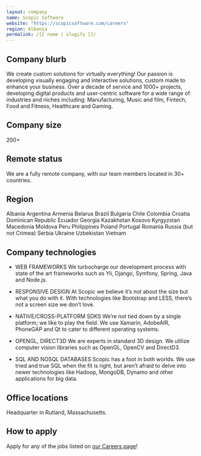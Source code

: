 ```yaml
---
layout: company
name: Scopic Software
website: "https://scopicsoftware.com/careers"
region: Albania
permalink: /{{ name | slugify }}/
---
```


## Company blurb
We create custom solutions for virtually everything! Our passion is developing visually engaging and interactive solutions, custom made to enhance your business. Over a decade of service and 1000+ projects, developing digital products and user-centric software for a wide range of industries and niches including: Manufacturing, Music and film, Fintech, Food and Fitness, Healthcare and Gaming.

## Company size
200+

## Remote status
We are a fully remote company, with our team members located in 30+ countries.

## Region
Albania
Argentina
Armenia
Belarus
Brazil
Bulgaria
Chile
Colombia
Croatia
Dominican Republic
Ecuador
Georgia
Kazakhstan
Kosovo
Kyrgyzstan
Macedonia
Moldova
Peru
Philippines
Poland
Portugal
Romania
Russia (but not Crimea)
Serbia
Ukraine
Uzbekistan
Vietnam

## Company technologies
- WEB FRAMEWORKS
We turbocharge our development process with state of the art frameworks such as Yii, Django, Symfony, Spring, Java and Node.js.

- RESPONSIVE DESIGN
At Scopic we believe it’s not about the size but what you do with it. With technologies like Bootstrap and LESS, there’s not a screen size we don’t love.

- NATIVE/CROSS-PLATFORM SDKS
We’re not tied down by a single platform; we like to play the field. We use Xamarin, AdobeAIR, PhoneGAP and Qt to cater to different operating systems.

- OPENGL, DIRECT3D
We are experts in standard 3D design. We utilize computer vision libraries such as OpenGL, OpenCV and DirectD3.

- SQL AND NOSQL DATABASES
Scopic has a foot in both worlds. We use tried and true SQL when the fit is right, but aren’t afraid to delve into newer technologies like Hadoop, MongoDB, Dynamo and other applications for big data.

## Office locations
Headquarter in Rutland, Massachusetts.

## How to apply
Apply for any of the jobs listed on [our Careers page](https://scopicsoftware.com/careers/)!